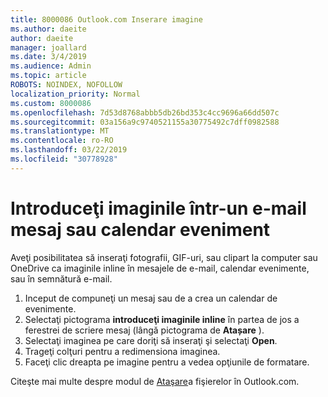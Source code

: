 ```yaml
---
title: 8000086 Outlook.com Inserare imagine
ms.author: daeite
author: daeite
manager: joallard
ms.date: 3/4/2019
ms.audience: Admin
ms.topic: article
ROBOTS: NOINDEX, NOFOLLOW
localization_priority: Normal
ms.custom: 8000086
ms.openlocfilehash: 7d53d8768abbb5db26bd353c4cc9696a66dd507c
ms.sourcegitcommit: 03a156a9c9740521155a30775492c7dff0982588
ms.translationtype: MT
ms.contentlocale: ro-RO
ms.lasthandoff: 03/22/2019
ms.locfileid: "30778928"
---
```

# <a name="insert-pictures-in-an-email-message-or-calendar-event"></a>Introduceţi imaginile într-un e-mail mesaj sau calendar eveniment

Aveţi posibilitatea să inseraţi fotografii, GIF-uri, sau clipart la computer sau OneDrive ca imaginile inline în mesajele de e-mail, calendar evenimente, sau în semnătură e-mail.

1. Inceput de compuneţi un mesaj sau de a crea un calendar de evenimente.
2. Selectaţi pictograma **introduceţi imaginile inline** în partea de jos a ferestrei de scriere mesaj (lângă pictograma de **Atașare** ).
3. Selectaţi imaginea pe care doriţi să inseraţi şi selectaţi **Open**.
4. Trageţi colţuri pentru a redimensiona imaginea.
5. Faceţi clic dreapta pe imagine pentru a vedea opţiunile de formatare.

Citeşte mai multe despre modul de [Ataşare](https://support.office.com/article/8d7c1ea7-4e5f-44ce-bb6e-c5fcc92ba9ab)a fişierelor în Outlook.com.
